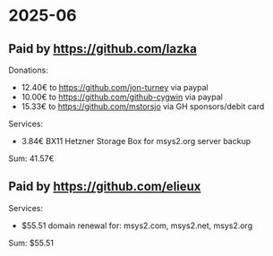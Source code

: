 # 2025-06

## Paid by https://github.com/lazka

Donations:

* 12.40€ to https://github.com/jon-turney via paypal
* 10.00€ to https://github.com/github-cygwin via paypal
* 15.33€ to https://github.com/mstorsjo via GH sponsors/debit card

Services:

* 3.84€ BX11 Hetzner Storage Box for msys2.org server backup

Sum: 41.57€

## Paid by https://github.com/elieux

Services:

* $55.51 domain renewal for: msys2.com, msys2.net, msys2.org

Sum: $55.51
